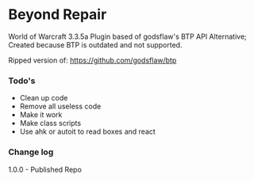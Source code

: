 # Beyond Repair
World of Warcraft 3.3.5a Plugin based of godsflaw's BTP API Alternative; Created because BTP is outdated and not supported.

Ripped version of:
https://github.com/godsflaw/btp

### Todo's
* Clean up code
* Remove all useless code
* Make it work
* Make class scripts
* Use ahk or autoit to read boxes and react


### Change log
1.0.0 - Published Repo
